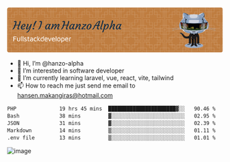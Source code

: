 ![Header](./github-header-image.png)

- 👋 Hi, I’m @hanzo-alpha
- 👀 I’m interested in software developer
- 🌱 I’m currently learning laravel, vue, react, vite, tailwind
- 📫 How to reach me just send me email to hansen.makangiras@hotmail.com 

<!---
hanzo-alpha/hanzo-alpha is a ✨ special ✨ repository because its `README.md` (this file) appears on your GitHub profile.
You can click the Preview link to take a look at your changes.
--->

<!--START_SECTION:waka-->

```txt
PHP              19 hrs 45 mins  ██████████████████████▓░░   90.46 %
Bash             38 mins         ▓░░░░░░░░░░░░░░░░░░░░░░░░   02.95 %
JSON             31 mins         ▓░░░░░░░░░░░░░░░░░░░░░░░░   02.39 %
Markdown         14 mins         ▒░░░░░░░░░░░░░░░░░░░░░░░░   01.11 %
.env file        13 mins         ▒░░░░░░░░░░░░░░░░░░░░░░░░   01.01 %
```

<!--END_SECTION:waka-->

![image](https://github.com/hanzo-alpha/hanzo-alpha/assets/111342797/c4bd2977-6123-4017-8652-6e166259b484)

